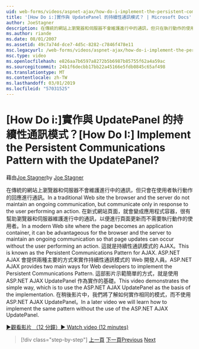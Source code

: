 ```yaml
---
uid: web-forms/videos/aspnet-ajax/how-do-i-implement-the-persistent-communications-pattern-with-the-updatepanel
title: '[How Do i:]實作與 UpdatePanel 的持續性通訊模式？ | Microsoft Docs'
author: JoeStagner
description: 在傳統的網站上瀏覽器和伺服器不會維護進行中的通訊，但只在執行動作的使用者回應通訊...
ms.author: riande
ms.date: 08/01/2007
ms.assetid: 49c7a74d-dce7-4d5c-8282-c7846f478e11
msc.legacyurl: /web-forms/videos/aspnet-ajax/how-do-i-implement-the-persistent-communications-pattern-with-the-updatepanel
msc.type: video
ms.openlocfilehash: e826aa7b6597a8272b5b6987b85755f62a4a59ac
ms.sourcegitcommit: 24b1f6decbb17bb22a45166e5fdb0845c65af498
ms.translationtype: MT
ms.contentlocale: zh-TW
ms.lasthandoff: 03/01/2019
ms.locfileid: "57031525"
---
```

<a name="how-do-i-implement-the-persistent-communications-pattern-with-the-updatepanel"></a><span data-ttu-id="f5b2d-104">[How Do i:]實作與 UpdatePanel 的持續性通訊模式？</span><span class="sxs-lookup"><span data-stu-id="f5b2d-104">[How Do I:] Implement the Persistent Communications Pattern with the UpdatePanel?</span></span>
====================
<span data-ttu-id="f5b2d-105">藉由[Joe Stagner](https://github.com/JoeStagner)</span><span class="sxs-lookup"><span data-stu-id="f5b2d-105">by [Joe Stagner](https://github.com/JoeStagner)</span></span>

<span data-ttu-id="f5b2d-106">在傳統的網站上瀏覽器和伺服器不會維護進行中的通訊，但只會在使用者執行動作的回應進行通訊。</span><span class="sxs-lookup"><span data-stu-id="f5b2d-106">In a traditional Web site the browser and the server do not maintain an ongoing communication, but communicate only in response to the user performing an action.</span></span> <span data-ttu-id="f5b2d-107">在新式網站頁面，就會變成應用程式容器，很有幫助瀏覽器和伺服器維護進行中的通訊，以便進行頁面更新而不需要執行動作的使用者。</span><span class="sxs-lookup"><span data-stu-id="f5b2d-107">In a modern Web site where the page becomes an application container, it can be advantageous for the browser and the server to maintain an ongoing communication so that page updates can occur without the user performing an action.</span></span> <span data-ttu-id="f5b2d-108">這就是持續性通訊模式的 AJAX。</span><span class="sxs-lookup"><span data-stu-id="f5b2d-108">This is known as the Persistent Communications Pattern for AJAX.</span></span> <span data-ttu-id="f5b2d-109">ASP.NET AJAX 會提供兩種主要的方式來實作持續性通訊模式的 Web 開發人員。</span><span class="sxs-lookup"><span data-stu-id="f5b2d-109">ASP.NET AJAX provides two main ways for Web developers to implement the Persistent Communications Pattern.</span></span> <span data-ttu-id="f5b2d-110">這部影片示範簡單的方式，就是使用 ASP.NET AJAX UpdatePanel 作為實作的基礎。</span><span class="sxs-lookup"><span data-stu-id="f5b2d-110">This video demonstrates the simple way, which is to use the ASP.NET AJAX UpdatePanel as the basis of the implementation.</span></span> <span data-ttu-id="f5b2d-111">在稍後影片中，我們將了解如何實作相同的模式，而不使用 ASP.NET AJAX UpdatePanel。</span><span class="sxs-lookup"><span data-stu-id="f5b2d-111">In a later video we will learn how to implement the same pattern without the use of the ASP.NET AJAX UpdatePanel.</span></span>

[<span data-ttu-id="f5b2d-112">&#9654;觀看影片 （12 分鐘）</span><span class="sxs-lookup"><span data-stu-id="f5b2d-112">&#9654; Watch video (12 minutes)</span></span>](https://channel9.msdn.com/Blogs/ASP-NET-Site-Videos/how-do-i-implement-the-persistent-communications-pattern-with-the-updatepanel)

> [!div class="step-by-step"]
> <span data-ttu-id="f5b2d-113">[上一頁](how-do-i-use-the-conditional-updatemode-of-the-updatepanel.md)
> [下一頁](how-do-i-localize-an-aspnet-ajax-application.md)</span><span class="sxs-lookup"><span data-stu-id="f5b2d-113">[Previous](how-do-i-use-the-conditional-updatemode-of-the-updatepanel.md)
[Next](how-do-i-localize-an-aspnet-ajax-application.md)</span></span>
